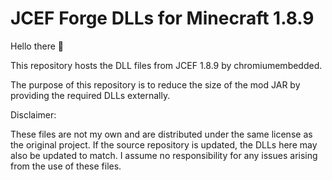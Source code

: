 # JCEF Forge DLLs for Minecraft 1.8.9

Hello there 👋

This repository hosts the DLL files from JCEF 1.8.9 by chromiumembedded.

The purpose of this repository is to reduce the size of the mod JAR by providing the required DLLs externally.

Disclaimer:

These files are not my own and are distributed under the same license as the original project.
If the source repository is updated, the DLLs here may also be updated to match.
I assume no responsibility for any issues arising from the use of these files.
